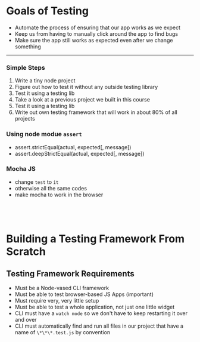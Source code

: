 # Goals of Testing

- Automate the process of ensuring that our app works as we expect
- Keep us from having to manually click around the app to find bugs
- Make sure the app still works as expected even after we change something

---

### Simple Steps

1.  Write a tiny node project
2.  Figure out how to test it without any outside testing library
3.  Test it using a testing lib
4.  Take a look at a previous project we built in this course
5.  Test it using a testing lib
6.  Write out own testing framework that will work in about 80% of all projects

### Using node modue `assert`

- assert.strictEqual(actual, expected[, message])
- assert.deepStrictEqual(actual, expected[, message])

### Mocha JS

- change `test` to `it`
- otherwise all the same codes
- make mocha to work in the browser

## <br>

# Building a Testing Framework From Scratch

## Testing Framework Requirements

- Must be a Node-vased CLI framework
- Must be able to test browser-based JS Apps (important)
- Must require very, very little setup
- Must be able to test a whole application, not just one little widget
- CLI must have a `watch mode` so we don't have to keep restarting it over and over
- CLI must automatically find and run all files in our project that have a name of `\*\*\*.test.js` by convention
